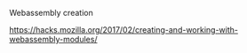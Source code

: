 Webassembly creation

https://hacks.mozilla.org/2017/02/creating-and-working-with-webassembly-modules/

